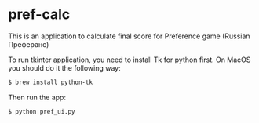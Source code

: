 # pref-calc

This is an application to calculate final score for Preference game (Russian Преферанс)

To run tkinter application, you need to install Tk for python first.
On MacOS you should do it the following way:

```bash
$ brew install python-tk
```

Then run the app:

```bash
$ python pref_ui.py
```
